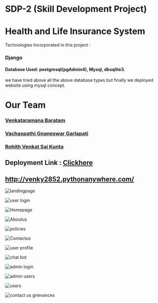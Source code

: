 # SDP-2 (Skill Development Project)
# Health and Life Insurance System

Technologies Incorporated in this project : 
### Django
#### Database Used: postgresql(pgAdmin4), Mysql, dbsqlite3.
 we have tried above all the above database types but finally we deployed website using mysql concept.

# Our Team
### [Venkataramana Baratam](https://github.com/venkataramanabaratam1)
### [Vachaspathi Gnaneswar Garlapati](https://github.com/vachaspathi6)
### [Rohith Venkat Sai Kunta](https://github.com/rohith32432)

## Deployment Link : [Clickhere](http://venky2852.pythonanywhere.com/)
## http://venky2852.pythonanywhere.com/

![landingpage](https://github.com/Venkataramanabaratam1/SDP-2/assets/109843726/d8436542-5c5d-4fb8-a684-b78c5849aca6)

![user login](https://github.com/Venkataramanabaratam1/SDP-2/assets/109843726/702a8650-433d-4c0a-b4af-940f73de539d)

![Homepage](https://github.com/Venkataramanabaratam1/SDP-2/assets/109843726/51cf3886-25ad-4324-b1d1-4c9fea7dd2a6)

![Aboutus](https://github.com/Venkataramanabaratam1/SDP-2/assets/109843726/e321af71-e3c8-4d33-bd86-bc17d03fc68d)

![policies](https://github.com/Venkataramanabaratam1/SDP-2/assets/109843726/075ee860-026f-4a99-827d-96053daba103)

![Contactus](https://github.com/Venkataramanabaratam1/SDP-2/assets/109843726/be67d986-b147-44f6-8b72-2a31a5c62d19)

![user profile](https://github.com/Venkataramanabaratam1/SDP-2/assets/109843726/995c37ff-5601-45fe-802d-e0aedd5f16a6)

![chat bot](https://github.com/Venkataramanabaratam1/SDP-2/assets/109843726/8448d38e-1cf4-4fdf-871c-423942139b03)

![admin login](https://github.com/Venkataramanabaratam1/SDP-2/assets/109843726/08725cb5-222a-4bee-934b-2b6989176608)

![admin users](https://github.com/Venkataramanabaratam1/SDP-2/assets/109843726/a359940d-b919-4086-9650-bcab4c07994f)

![users](https://github.com/Venkataramanabaratam1/SDP-2/assets/109843726/7097b2e3-f87b-4b6c-aa3e-ba0d013182a6)

![contact us grievances](https://github.com/Venkataramanabaratam1/SDP-2/assets/109843726/43afea43-9c89-42c4-b234-78848811d6f0)
